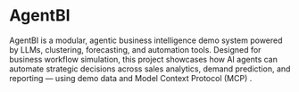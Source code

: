 # AgentBI
AgentBI is a modular, agentic business intelligence demo system powered by LLMs, clustering, forecasting, and automation tools. Designed for business workflow simulation, this project showcases how AI agents can automate strategic decisions across sales analytics, demand prediction, and reporting — using demo data and Model Context Protocol (MCP) .
